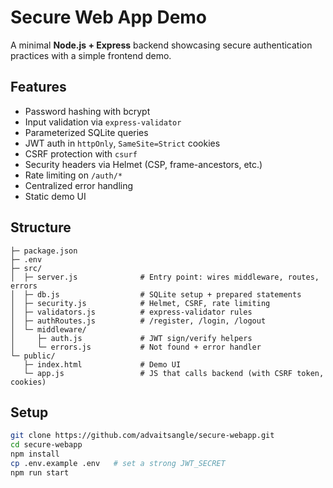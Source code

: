 # Secure Web App Demo

A minimal **Node.js + Express** backend showcasing secure authentication practices with a simple frontend demo.

## Features
- Password hashing with bcrypt
- Input validation via `express-validator`
- Parameterized SQLite queries
- JWT auth in `httpOnly`, `SameSite=Strict` cookies
- CSRF protection with `csurf`
- Security headers via Helmet (CSP, frame-ancestors, etc.)
- Rate limiting on `/auth/*`
- Centralized error handling
- Static demo UI

## Structure
```secure-app/
├─ package.json
├─ .env
├─ src/
│  ├─ server.js              # Entry point: wires middleware, routes, errors
│  ├─ db.js                  # SQLite setup + prepared statements
│  ├─ security.js            # Helmet, CSRF, rate limiting
│  ├─ validators.js          # express-validator rules
│  ├─ authRoutes.js          # /register, /login, /logout
│  └─ middleware/
│     ├─ auth.js             # JWT sign/verify helpers
│     └─ errors.js           # Not found + error handler
└─ public/
   ├─ index.html             # Demo UI
   └─ app.js                 # JS that calls backend (with CSRF token, cookies)
```


## Setup
```bash
git clone https://github.com/advaitsangle/secure-webapp.git
cd secure-webapp
npm install
cp .env.example .env   # set a strong JWT_SECRET
npm run start

